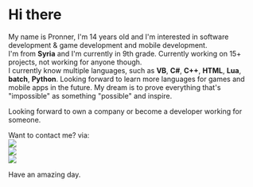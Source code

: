 # Hi there

My name is Pronner, I'm 14 years old and I'm interested in software development & game development and mobile development.\
I'm from **Syria** and I'm currently in 9th grade. Currently working on 15+ projects, not working for anyone though.\
I currently know multiple languages, such as **VB**, **C#**, **C++**, **HTML**, **Lua**, **batch**, **Python**. Looking forward to learn more languages for games and mobile apps in the future. My dream is to prove everything that's "impossible" as something "possible" and inspire.

Looking forward to own a company or become a developer working for someone.

Want to contact me? via:\
<a href="www.discord.com/app" alt="Discord"><img src="https://img.shields.io/badge/Discord-Pronner%236197-blueviolet"></a>\
<a href="www.instagram.com/notpronner" alt="Instagram"><img src="https://img.shields.io/badge/Instagram-%40notpronner-ff69b4"></a>\
<a href="www.twitter.com/notpronner" alt="Twitter"><img src="https://img.shields.io/badge/Twitter-%40notpronner-blue"></a>

Have an amazing day.
